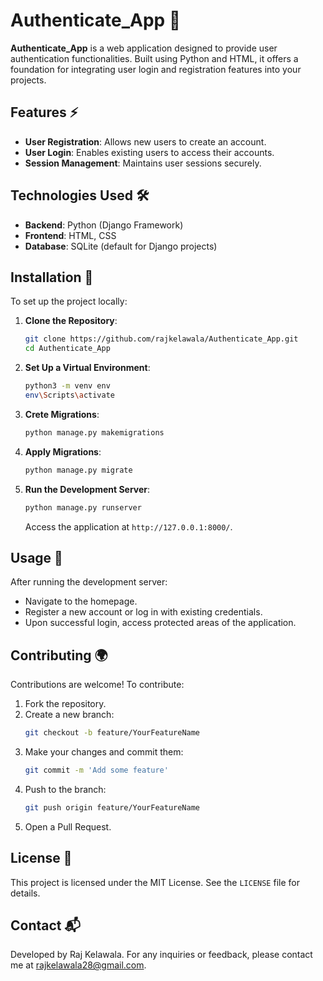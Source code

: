 # Authenticate_App 🚀

**Authenticate_App** is a web application designed to provide user authentication functionalities. Built using Python and HTML, it offers a foundation for integrating user login and registration features into your projects.

## Features ⚡

- **User Registration**: Allows new users to create an account.
- **User Login**: Enables existing users to access their accounts.
- **Session Management**: Maintains user sessions securely.

## Technologies Used 🛠️

- **Backend**: Python (Django Framework)
- **Frontend**: HTML, CSS
- **Database**: SQLite (default for Django projects)
  
## Installation 🚀

To set up the project locally:

1. **Clone the Repository**:
   ```bash
   git clone https://github.com/rajkelawala/Authenticate_App.git
   cd Authenticate_App
   ```

2. **Set Up a Virtual Environment**:
   ```bash
   python3 -m venv env
   env\Scripts\activate
   ```
   
3. **Crete Migrations**:
   ```bash
   python manage.py makemigrations
   ```
   
4. **Apply Migrations**:
   ```bash
   python manage.py migrate
   ```

5. **Run the Development Server**:
   ```bash
   python manage.py runserver
   ```

   Access the application at `http://127.0.0.1:8000/`.

## Usage 🎯

After running the development server:

- Navigate to the homepage.
- Register a new account or log in with existing credentials.
- Upon successful login, access protected areas of the application.

## Contributing 🌍

Contributions are welcome! To contribute:

1. Fork the repository.
2. Create a new branch:
   ```bash
   git checkout -b feature/YourFeatureName
   ```
3. Make your changes and commit them:
   ```bash
   git commit -m 'Add some feature'
   ```
4. Push to the branch:
   ```bash
   git push origin feature/YourFeatureName
   ```
5. Open a Pull Request.

## License 📄

This project is licensed under the MIT License. See the `LICENSE` file for details.

## Contact 📬

Developed by Raj Kelawala. For any inquiries or feedback, please contact me at [rajkelawala28@gmail.com](mailto:rajkelawala28@gmail.com).

